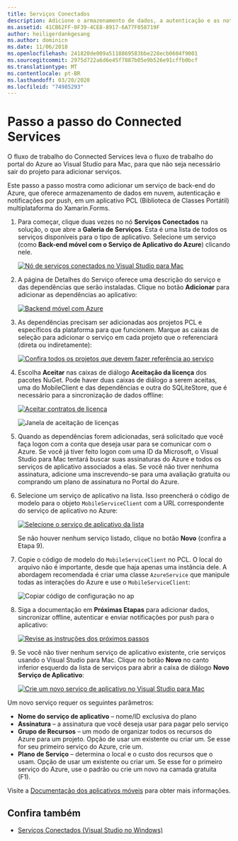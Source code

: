 ```yaml
---
title: Serviços Conectados
description: Adicione o armazenamento de dados, a autenticação e as notificações por push do Azure a aplicativos móveis usando o Visual Studio para Mac
ms.assetid: 41CB62FF-0F39-4CE8-8917-6A77F058719F
author: heiligerdankgesang
ms.author: dominicn
ms.date: 11/06/2018
ms.openlocfilehash: 241820de009a5118869583bbe228ecb0604f9001
ms.sourcegitcommit: 2975d722a6d6e45f7887b05e9b526e91cffb0bcf
ms.translationtype: MT
ms.contentlocale: pt-BR
ms.lasthandoff: 03/20/2020
ms.locfileid: "74985293"
---
```

# <a name="connected-services-walkthrough"></a>Passo a passo do Connected Services

O fluxo de trabalho do Connected Services leva o fluxo de trabalho do portal do Azure ao Visual Studio para Mac, para que não seja necessário sair do projeto para adicionar serviços.

Este passo a passo mostra como adicionar um serviço de back-end do Azure, que oferece armazenamento de dados em nuvem, autenticação e notificações por push, em um aplicativo PCL (Biblioteca de Classes Portátil) multiplataforma do Xamarin.Forms.

1. Para começar, clique duas vezes no nó **Serviços Conectados** na solução, o que abre a **Galeria de Serviços**.
  Esta é uma lista de todos os serviços disponíveis para o tipo de aplicativo. Selecione um serviço (como **Back-end móvel com o Serviço de Aplicativo do Azure**) clicando nele.

    [![Nó de serviços conectados no Visual Studio para Mac](media/connected-services-image001-sml.png "Nó de serviços conectados no Visual Studio para Mac")](media/connected-services-image001.png#lightbox)

2. A página de Detalhes do Serviço oferece uma descrição do serviço e das dependências que serão instaladas.
  Clique no botão **Adicionar** para adicionar as dependências ao aplicativo:

    [![Backend móvel com Azure](media/connected-services-image002-sml.png "Backend móvel com Azure")](media/connected-services-image002.png#lightbox)

3. As dependências precisam ser adicionadas aos projetos PCL e específicos da plataforma para que funcionem.
  Marque as caixas de seleção para adicionar o serviço em cada projeto que o referenciará (direta ou indiretamente):

    [![Confira todos os projetos que devem fazer referência ao serviço](media/connected-services-image003-sml.png "Confira todos os projetos que devem fazer referência ao serviço")](media/connected-services-image003.png#lightbox)

4. Escolha **Aceitar** nas caixas de diálogo **Aceitação da licença** dos pacotes NuGet.
  Pode haver duas caixas de diálogo a serem aceitas, uma do MobileClient e das dependências e outra do SQLiteStore, que é necessário para a sincronização de dados offline:

    [![Aceitar contratos de licença](media/connected-services-image004-sml.png "Aceitar contratos de licença")](media/connected-services-image004.png#lightbox)

    ![Janela de aceitação de licenças](media/connected-services-image005.png "Janela de aceitação de licenças")

5. Quando as dependências forem adicionadas, será solicitado que você faça logon com a conta que deseja usar para se comunicar com o Azure.
  Se você já tiver feito logon com uma ID da Microsoft, o Visual Studio para Mac tentará buscar suas assinaturas do Azure e todos os serviços de aplicativo associados a elas. Se você não tiver nenhuma assinatura, adicione uma inscrevendo-se para uma avaliação gratuita ou comprando um plano de assinatura no Portal do Azure.

6. Selecione um serviço de aplicativo na lista. Isso preencherá o código de modelo para o objeto `MobileServiceClient` com a URL correspondente do serviço de aplicativo no Azure:

    [![Selecione o serviço de aplicativo da lista](media/connected-services-image006-sml.png "Selecione o serviço de aplicativo da lista")](media/connected-services-image006.png#lightbox)

    Se não houver nenhum serviço listado, clique no botão **Novo** (confira a Etapa 9).

7. Copie o código de modelo do `MobileServiceClient` no PCL. O local do arquivo não é importante, desde que haja apenas uma instância dele.
  A abordagem recomendada é criar uma classe `AzureService` que manipule todas as interações do Azure e use o `MobileServiceClient`:

    ![Copiar código de configuração no ap](media/connected-services-image007.png "Copiar código de configuração no aplicativo")

8. Siga a documentação em **Próximas Etapas** para adicionar dados, sincronizar offline, autenticar e enviar notificações por push para o aplicativo:

    [![Revise as instruções dos próximos passos](media/connected-services-image008-sml.png "Revise as instruções dos próximos passos")](media/connected-services-image008.png#lightbox)

9. Se você não tiver nenhum serviço de aplicativo existente, crie serviços usando o Visual Studio para Mac.
  Clique no botão **Novo** no canto inferior esquerdo da lista de serviços para abrir a caixa de diálogo **Novo Serviço de Aplicativo**:

    [![Crie um novo serviço de aplicativo no Visual Studio para Mac](media/connected-services-image009-sml.png "Crie um novo serviço de aplicativo no Visual Studio para Mac")](media/connected-services-image009.png#lightbox)

Um novo serviço requer os seguintes parâmetros:

- **Nome do serviço de aplicativo** – nome/ID exclusiva do plano
- **Assinatura** – a assinatura que você deseja usar para pagar pelo serviço
- **Grupo de Recursos** – um modo de organizar todos os recursos do Azure para um projeto. Opção de usar um existente ou criar um. Se esse for seu primeiro serviço do Azure, crie um.
- **Plano de Serviço** – determina o local e o custo dos recursos que o usam. Opção de usar um existente ou criar um. Se esse for o primeiro serviço do Azure, use o padrão ou crie um novo na camada gratuita (F1).

Visite a [Documentação dos aplicativos móveis](/azure/app-service-mobile/) para obter mais informações.

## <a name="see-also"></a>Confira também

- [Serviços Conectados (Visual Studio no Windows)](/visualstudio/azure/vs-azure-tools-connected-services-storage)